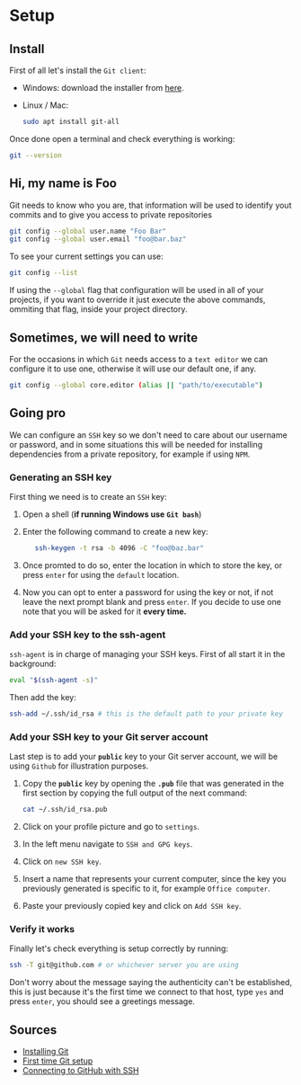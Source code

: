 # Setup

## Install

First of all let's install the `Git client`:

* Windows: download the installer from [here](https://git-scm.com/download/win).
* Linux / Mac:

    ```bash
    sudo apt install git-all
    ```

Once done open a terminal and check everything is working:

```bash
git --version
```

## Hi, my name is Foo

Git needs to know who you are, that information will be used to identify yout commits and to give you access to private repositories

```bash
git config --global user.name "Foo Bar"
git config --global user.email "foo@bar.baz"
```

To see your current settings you can use:

```bash
git config --list
```

If using the `--global` flag that configuration will be used in all of your projects, if you want to override it just execute the above commands, ommiting that flag, inside your project directory.

## Sometimes, we will need to write

For the occasions in which `Git` needs access to a `text editor` we can configure it to use one, otherwise it will use our default one, if any.

```bash
git config --global core.editor (alias || "path/to/executable")
```

## Going pro

We can configure an `SSH` key so we don't need to care about our username or password, and in some situations this will be needed for installing dependencies from a private repository, for example if using `NPM`.

### Generating an SSH key

First thing we need is to create an `SSH` key:

1. Open a shell (__if running Windows use `Git bash`__)
2. Enter the following command to create a new key:

    ```bash
       ssh-keygen -t rsa -b 4096 -C "foo@baz.bar"
    ```
3. Once promted to do so, enter the location in which to store the key, or press `enter` for using the `default` location.
4. Now you can opt to enter a password for using the key or not, if not leave the next prompt blank and press `enter`. If you decide to use one note that you will be asked for it **every time.**

### Add your SSH key to the ssh-agent

`ssh-agent` is in charge of managing your SSH keys. First of all start it in the background:

```bash
eval "$(ssh-agent -s)"
```

Then add the key:

```bash
ssh-add ~/.ssh/id_rsa # this is the default path to your private key
```

### Add your SSH key to your Git server account

Last step is to add your __`public`__ key to your Git server account, we will be using `Github` for illustration purposes.

1. Copy the __`public`__ key by opening the __`.pub`__ file that was generated in the first section by copying the full output of the next command:

    ```bash
    cat ~/.ssh/id_rsa.pub
    ```
2. Click on your profile picture and go to `settings`.
3. In the left menu navigate to `SSH and GPG keys`.
4. Click on `new SSH key`.
5. Insert a name that represents your current computer, since the key you previously generated is specific to it, for example `Office computer`.
6. Paste your previously copied key and click on `Add SSH key`.

### Verify it works

Finally let's check everything is setup correctly by running:

```bash
ssh -T git@github.com # or whichever server you are using
```

Don't worry about the message saying the authenticity can't be established, this is just because it's the first time we connect to that host, type `yes` and press `enter`, you should see a greetings message.

## Sources

* [Installing Git](https://git-scm.com/book/en/v2/Getting-Started-Installing-Git)
* [First time Git setup](https://git-scm.com/book/en/v2/Getting-Started-First-Time-Git-Setup)
* [Connecting to GitHub with SSH](https://help.github.com/articles/connecting-to-github-with-ssh/)
